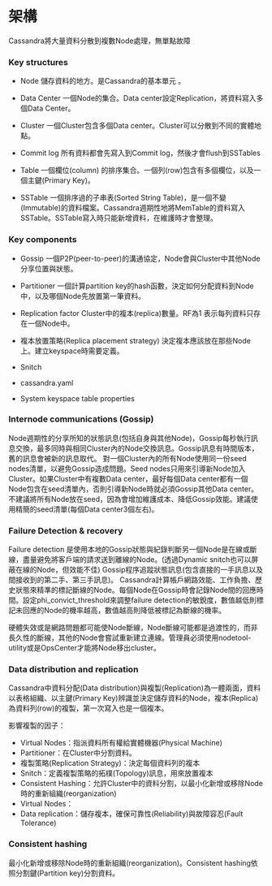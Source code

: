 架構
===

Cassandra將大量資料分散到複數Node處理，無單點故障

### Key structures

* Node
儲存資料的地方。是Cassandra的基本單元 。

* Data Center 
一個Node的集合。Data center設定Replication，將資料寫入多個Data Center。

* Cluster 
一個Cluster包含多個Data center。Cluster可以分散到不同的實體地點。

* Commit log 
所有資料都會先寫入到Commit log，然後才會flush到SSTables

* Table 
一個欄位(column) 的排序集合。一個列(row)包含有多個欄位，以及一個主鍵(Primary Key)。

* SSTable 
一個排序過的子串表(Sorted String Table)，是一個不變(Immutable)的資料檔案。Cassandra週期性地將MemTable的資料寫入SSTable。SSTable寫入時只能新增資料，在維護時才會整理。

### Key components

* Gossip
一個P2P(peer-to-peer)的溝通協定，Node會與Cluster中其他Node分享位置與狀態。
* Partitioner
一個計算partition key的hash函數，決定如何分配資料到Node中，以及哪個Node先放置第一筆資料。
* Replication factor
Cluster中的複本(replica)數量。RF為1 表示每列資料只存在一個Node中。
* 複本放置策略(Replica placement strategy)
決定複本應該放在那些Node上。建立keyspace時需要定義。
* Snitch

* cassandra.yaml
* System keyspace table properties

### Internode communications (Gossip)

Node週期性的分享所知的狀態訊息(包括自身與其他Node)，Gossip每秒執行訊息交換，最多同時與相同Cluster內的Node交換訊息。Gossip訊息有時間版本，舊的訊息會被新的訊息取代。
對一個Cluster內的所有Node使用同一份seed nodes清單，以避免Gossip造成問題。Seed nodes只用來引導新Node加入Cluster。如果Cluster中有複數Data center，最好每個Data center都有一個Node包含在seed清單內，否則引導新Node時就必須Gossip其他Data center。不建議將所有Node放在seed，因為會增加維護成本、降低Gossip效能。建議使用精簡的seed清單(每個Data center3個左右)。

### Failure Detection & recovery

Failure detection 是使用本地的Gossip狀態與紀錄判斷另一個Node是在線或斷線，盡量避免將客戶端的請求送到離線的Node。(透過Dynamic snitch也可以屏蔽在線的Node，但效能不佳)
Gossip程序追蹤狀態訊息(包含直接的一手訊息以及間接收到的第二手、第三手訊息)。 Cassandra計算帳戶網路效能、工作負擔、歷史狀態來精準的標記斷線的Node。每個Node在Gossip時會記錄Node間的回應時間。設定phi_convict_threshold來調整failure detection的敏銳度，數值越低則標記未回應的Node的機率越高，數值越高則降低被標記為斷線的機率。

硬體失效或是網路問題都可能使Node斷線，Node斷線可能都是過渡性的，而非長久性的斷線，其他的Node會嘗試重新建立連線。管理員必須使用nodetool-utility或是OpsCenter才能將Node移出cluster。

### Data distribution and replication

Cassandra中資料分配(Data distribution)與複製(Replication)為一體兩面，資料以表格組織、以主鍵(Primary Key)辨識並決定儲存資料的Node，複本(Replica)為資料列(row)的複製，第一次寫入也是一個複本。

影響複製的因子：
* Virtual Nodes：指派資料所有權給實體機器(Physical Machine)
* Partitioner：在Cluster中分割資料。
* 複製策略(Replication Strategy)：決定每個資料列的複本
* Snitch：定義複製策略的拓樸(Topology)訊息，用來放置複本
* Consistent Hashing：允許Cluster中的資料分割，以最小化新增或移除Node時的重新組織(reorganization)
* Virtual Nodes：
* Data replication：儲存複本，確保可靠性(Reliability)與故障容忍(Fault Tolerance)

### Consistent hashing

最小化新增或移除Node時的重新組織(reorganization)。Consistent hashing依照分割鍵(Partition key)分割資料。

